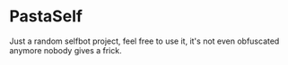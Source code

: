 # PastaSelf
Just a random selfbot project, feel free to use it, it's not even obfuscated anymore nobody gives a frick.
